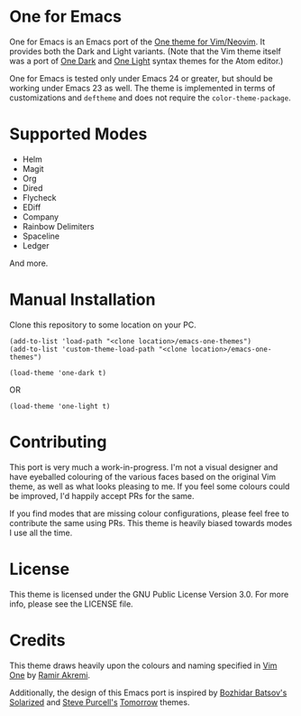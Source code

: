 # One for Emacs

One for Emacs is an Emacs port of the [One theme for
Vim/Neovim](https://github.com/rakr/vim-one/). It provides both the
Dark and Light variants. (Note that the Vim theme itself was a port of
[One Dark](https://atom.io/themes/one-dark-syntax) and [One
Light](https://atom.io/themes/one-light-syntax) syntax themes for the
Atom editor.)

One for Emacs is tested only under Emacs 24 or greater, but should be
working under Emacs 23 as well. The theme is implemented in terms of
customizations and `deftheme` and does not require the
`color-theme-package`.

# Supported Modes

- Helm
- Magit
- Org
- Dired
- Flycheck
- EDiff
- Company
- Rainbow Delimiters
- Spaceline
- Ledger

And more.

# Manual Installation

Clone this repository to some location on your PC.

```
(add-to-list 'load-path "<clone location>/emacs-one-themes")
(add-to-list 'custom-theme-load-path "<clone location>/emacs-one-themes")
```

```
(load-theme 'one-dark t)
```
OR
```
(load-theme 'one-light t)
```

# Contributing

This port is very much a work-in-progress. I'm not a visual designer
and have eyeballed colouring of the various faces based on the
original Vim theme, as well as what looks pleasing to me. If you feel
some colours could be improved, I'd happily accept PRs for the same.

If you find modes that are missing colour configurations, please feel
free to contribute the same using PRs. This theme is heavily biased
towards modes I use all the time.

# License

This theme is licensed under the GNU Public License Version 3.0. For
more info, please see the LICENSE file.

# Credits

This theme draws heavily upon the colours and naming specified in [Vim
One](https://github.com/rakr/vim-one/) by [Ramir
Akremi](https://github.com/rakr/).

Additionally, the design of this Emacs port is inspired by [Bozhidar
Batsov's](https://github.com/bbatsov)
[Solarized](https://github.com/bbatsov/solarized-emacs) and [Steve
Purcell's](https://github.com/purcell/color-theme-sanityinc-tomorrow)
[Tomorrow](https://github.com/purcell/color-theme-sanityinc-tomorrow)
themes.
